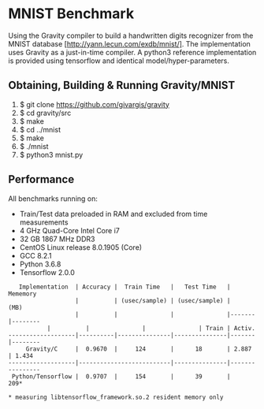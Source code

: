 # MNIST Benchmark

Using the Gravity compiler to build a handwritten digits recognizer from the
MNIST database [http://yann.lecun.com/exdb/mnist/]. The implementation uses
Gravity as a just-in-time compiler. A python3 reference implementation is
provided using tensorflow and identical model/hyper-parameters.

## Obtaining, Building & Running Gravity/MNIST
  1. $ git clone https://github.com/givargis/gravity
  2. $ cd gravity/src
  3. $ make
  4. $ cd ../mnist
  5. $ make
  6. $ ./mnist
  7. $ python3 mnist.py

## Performance

All benchmarks running on:
  * Train/Test data preloaded in RAM and excluded from time measurements
  * 4 GHz Quad-Core Intel Core i7
  * 32 GB 1867 MHz DDR3
  * CentOS Linux release 8.0.1905 (Core)
  * GCC 8.2.1
  * Python 3.6.8
  * Tensorflow 2.0.0

```
   Implementation  | Accuracy |  Train Time   |   Test Time   |   Mememory
                   |          | (usec/sample) | (usec/sample) |     (MB)
                   |          |               |               |-------|--------
		   |          |               |               | Train | Activ.
-------------------|----------|---------------|---------------|-------|--------
     Gravity/C     |  0.9670  |     124       |      18       | 2.887 | 1.434
-------------------|--------------------------|---------------|----------------
 Python/Tensorflow |  0.9707  |     154       |      39       |      209*

* measuring libtensorflow_framework.so.2 resident memory only
```
